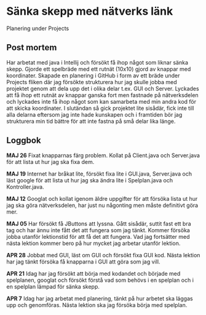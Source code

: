 # Sänka skepp med nätverks länk

Planering under Projects

## Post mortem

Har arbetat med java i Intellij och försökt få ihop något som liknar sänka skepp.
Gjorde ett spelbräde med ett rutnät (10x10) gjord av knappar med koordinater.
Skapade en planering i GitHub i form av ett bräde under Projects fliken där jag försökte strukturera hur jag skulle jobba med projektet genom att dela upp det i olika delar t.ex. GUI och Server.
Lyckades att få ihop ett rutnät av knappar ganska fort men fastnade på nätverksdelen och lyckades inte få ihop något som kan samarbeta med min andra kod för att skicka koordinater.
I slutändan så gick projektet lite sisådär, fick inte till alla delarna eftersom jag inte hade kunskapen och i framtiden bör jag strukturera min tid bättre för att inte fastna på små delar lika länge.

## Loggbok

**MAJ 26** Fixat knapparnas färg problem. Kollat på Client.java och Server.java för att lista ut hur jag ska fixa dem.

**MAJ 19** Internet har bråkat lite, försökt fixa lite i GUI.java, Server.java och läst google för att lista ut hur jag ska ändra lite i Spelplan.java och Kontroller.java.

**MAJ 12** Googlat och kollat igenom äldre uppgifter för att försöka lista ut hur jag ska göra nätverksdelen, har just nu någonting men måste definitivt göra mer.

**MAJ 05** Har försökt få JButtons att lyssna. Gått sisådär, suttit fast ett bra tag och har ännu inte fått det att fungera som jag tänkt. Kommer försöka jobba utanför lektionstid för att få det att fungera. Vad jag fortsätter med nästa lektion kommer bero på hur mycket jag arbetar utanför lektion.

**APR 28** Jobbat med GUI, läst om GUI och försökt fixa GUI kod. Nästa lektion har jag tänkt försöka få knapparna i GUI att göra som jag vill.

**APR 21** Idag har jag försökt att börja med kodandet och började med spelplanen, googlat och försökt förstå vad som behövs i en spelplan och i en spelplan lämpad för sänka skepp.

**APR 7** Idag har jag arbetat med planering, tänkt på hur arbetet ska läggas upp och genomföras. Nästa lektion ska jag försöka börja med spelplan.
